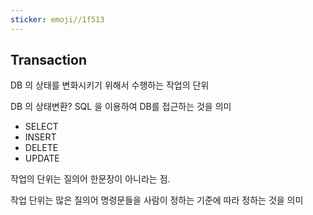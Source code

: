 ```yaml
---
sticker: emoji//1f513
---
```

## Transaction

DB 의 상태를 변화시키기 위해서 수행하는 작업의 단위


DB 의 상태변환?
SQL 을 이용하여 DB를 접근하는 것을 의미
* SELECT
* INSERT
* DELETE
* UPDATE

작업의 단위는 질의어 한문장이 아니라는 점.

작업 단위는 많은 질의어 명령문들을 사람이 정하는 기준에 따라 정하는 것을 의미

